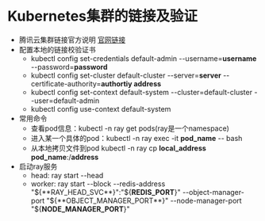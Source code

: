 # Kubernetes集群的链接及验证
- 腾讯云集群链接官方说明 [官网链接](https://cloud.tencent.com/document/product/457/8438)
- 配置本地的链接校验证书
  * kubectl config set-credentials default-admin --username=**username** --password=**password**
  * kubectl config set-cluster default-cluster --server=**server** --certificate-authority=**authortiy address**
  * kubectl config set-context default-system --cluster=default-cluster --user=default-admin
  * kubectl config use-context default-system
- 常用命令
  * 查看pod信息：kubectl -n ray get pods(ray是一个namespace)
  * 进入某一个具体的pod：kubectl -n ray exec -it **pod_name** -- bash
  * 从本地拷贝文件到pod kubectl -n ray cp **local_address** **pod_name**:/**address**
- 启动ray服务
  * head: ray start --head
  * worker: ray start --block --redis-address "${**RAY_HEAD_SVC**}":"${**REDIS_PORT**}" --object-manager-port "${**OBJECT_MANAGER_PORT**}" --node-manager-port "${**NODE_MANAGER_PORT**}"
